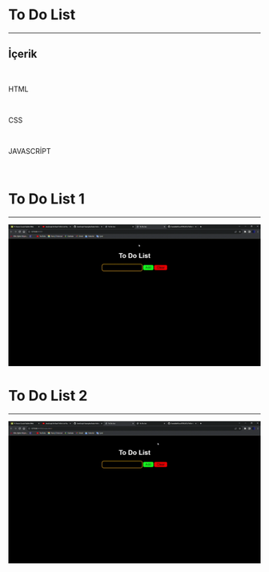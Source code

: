 <h1>To Do List</h1>
<hr>
<h2>İçerik
</h2>
<br>
<p>HTML</p>
<br>
<p>CSS</p>
<br>
<p>JAVASCRİPT</p>
<br>
<h1>To Do List 1</h1>
<hr>
<img src="ToDo-gif.gif" alt="">
<h1>To Do List 2</h1>
<hr>
<img src="todo--gif.gif" alt="">